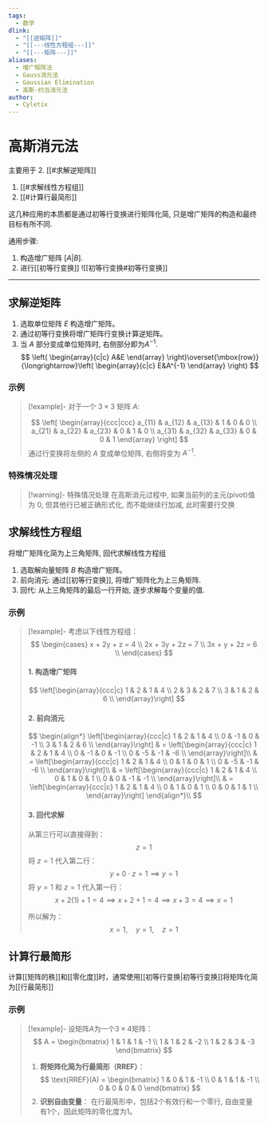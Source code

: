 ```yaml
---
tags:
  - 数学
dlink:
  - "[[逆矩阵]]"
  - "[[---线性方程组---]]"
  - "[[---矩阵---]]"
aliases:
  - 增广矩阵法
  - Gauss消元法
  - Gaussian Elimination
  - 高斯-约当消元法
author:
  - Cyletix
---
```

# 高斯消元法
主要用于
2. [[#求解逆矩阵]]
1. [[#求解线性方程组]]
3. [[#计算行最简形]]

这几种应用的本质都是通过初等行变换进行矩阵化简, 只是增广矩阵的构造和最终目标有所不同. 

通用步骤: 
1. 构造增广矩阵 $\left[A | B\right]$. 
2. 进行[[初等行变换]]
![[初等行变换#初等行变换]]

---
## 求解逆矩阵
1. 选取单位矩阵 $E$ 构造增广矩阵。
2. 通过初等行变换将增广矩阵行变换计算逆矩阵。
3. 当 $A$ 部分变成单位矩阵时, 右侧部分即为$A^{-1}$. 
$$
\left(
\begin{array}{c|c}
A&E
\end{array}
\right)\overset{\mbox{row}}{\longrightarrow}\left(
\begin{array}{c|c}
E&A^{-1}
\end{array}
\right)
$$
### 示例
>[!example]-
> 对于一个 $3 \times 3$ 矩阵 $A$: 
> 
> $$
> \left[
> \begin{array}{ccc|ccc}
> a_{11} & a_{12} & a_{13} & 1 & 0 & 0 \\
> a_{21} & a_{22} & a_{23} & 0 & 1 & 0 \\
> a_{31} & a_{32} & a_{33} & 0 & 0 & 1
> \end{array}
> \right]
> $$
> 通过行变换将左侧的 $A$ 变成单位矩阵, 右侧将变为 $A^{-1}$. 
### 特殊情况处理
> [!warning]- 特殊情况处理
>在高斯消元过程中, 如果当前列的主元(pivot)值为 0, 但其他行已被正确形式化, 而不能继续行加减, 此时需要行交换

## 求解线性方程组
将增广矩阵化简为上三角矩阵, 回代求解线性方程组
1. 选取解向量矩阵 $B$ 构造增广矩阵。
2. 前向消元: 通过[[初等行变换]], 将增广矩阵化为上三角矩阵. 
3. 回代: 从上三角矩阵的最后一行开始, 逐步求解每个变量的值. 
### 示例
>[!example]-
> 考虑以下线性方程组：
> $$
> \begin{cases}
> x + 2y + z = 4 \\
> 2x + 3y + 2z = 7 \\
> 3x + y + 2z = 6 \\
> \end{cases}
> $$
> #### 1. 构造增广矩阵
> $$
> \left[\begin{array}{ccc|c}
> 1 & 2 & 1 & 4 \\
> 2 & 3 & 2 & 7 \\
> 3 & 1 & 2 & 6 \\
> \end{array}\right]
> $$
> 
> #### 2. 前向消元
> $$
> \begin{align*}
> \left[\begin{array}{ccc|c}
> 1 & 2 & 1 & 4 \\
> 0 & -1 & 0 & -1 \\
> 3 & 1 & 2 & 6 \\
> \end{array}\right]
> & =
> \left[\begin{array}{ccc|c}
> 1 & 2 & 1 & 4 \\
> 0 & -1 & 0 & -1 \\
> 0 & -5 & -1 & -6 \\
> \end{array}\right]\\
> & =
> \left[\begin{array}{ccc|c}
> 1 & 2 & 1 & 4 \\
> 0 & 1 & 0 & 1 \\
> 0 & -5 & -1 & -6 \\
> \end{array}\right]\\
> & =
> \left[\begin{array}{ccc|c}
> 1 & 2 & 1 & 4 \\
> 0 & 1 & 0 & 1 \\
> 0 & 0 & -1 & -1 \\
> \end{array}\right]\\
> & =
> \left[\begin{array}{ccc|c}
> 1 & 2 & 1 & 4 \\
> 0 & 1 & 0 & 1 \\
> 0 & 0 & 1 & 1 \\
> \end{array}\right]
> \end{align*}\\
> $$
> 
> #### 3. 回代求解
> 
> 从第三行可以直接得到：
> $$
> z = 1
> $$
> 将 $z = 1$ 代入第二行：
> $$
> y + 0 \cdot z = 1 \implies y = 1
> $$
> 将 $y = 1$ 和 $z = 1$ 代入第一行：
> $$
> x + 2(1) + 1 = 4 \implies x + 2 + 1 = 4 \implies x + 3 = 4 \implies x = 1
> $$
> 
> 所以解为：
> $$
> x = 1, \quad y = 1, \quad z = 1
> $$

## 计算行最简形

计算[[矩阵的秩]]和[[零化度]]时，通常使用[[初等行变换|初等行变换]]将矩阵化简为[[行最简形]]
### 示例
>[!example]-
> 设矩阵$A$为一个$3 \times 4$矩阵：
> $$
> A = \begin{bmatrix}
> 1 & 1 & 1 & -1 \\
> 1 & 1 & 2 & -2 \\
> 1 & 2 & 3 & -3
> \end{bmatrix}
> $$
> 1. **将矩阵化简为行最简形（RREF）**：
> $$
> \text{RREF}(A) = \begin{bmatrix}
> 1 & 0 & 1 & -1 \\
> 0 & 1 & 1 & -1 \\
> 0 & 0 & 0 & 0
> \end{bmatrix}
> $$
> 2. **识别自由变量**：
> 在行最简形中，包括2个有效行和一个零行, 自由变量有1个，因此矩阵的零化度为1。
